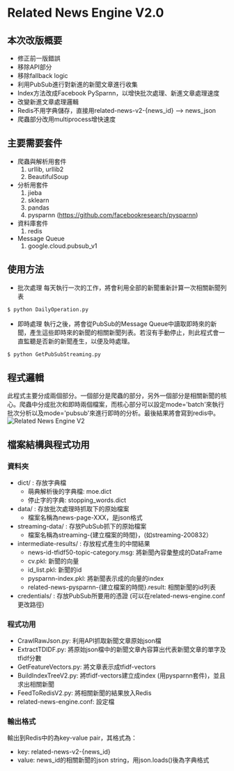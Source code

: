 # Related News Engine V2.0

## 本次改版概要
- 修正前一版錯誤
- 移除API部分
- 移除fallback logic
- 利用PubSub進行對新進的新聞文章進行收集
- Index方法改成Facebook PySparnn，以增快批次處理、新進文章處理速度
- 改變新進文章處理邏輯
- Redis不用字典儲存，直接用related-news-v2-{news_id} --> news_json
- 爬蟲部分改用multiprocess增快速度

## 主要需要套件
- 爬蟲與解析用套件
  1. urllib, urllib2
  1. BeautifulSoup
- 分析用套件
  1. jieba
  1. sklearn
  1. pandas
  1. pysparnn (https://github.com/facebookresearch/pysparnn)
- 資料庫套件
   1. redis
- Message Queue
  1. google.cloud.pubsub_v1

## 使用方法
- 批次處理
每天執行一次的工作，將會利用全部的新聞重新計算一次相關新聞列表
```sh
$ python DailyOperation.py
```
- 即時處理
執行之後，將會從PubSub的Message Queue中讀取即時來的新聞，產生這些即時來的新聞的相關新聞列表。若沒有手動停止，則此程式會一直監聽是否新的新聞產生，以便及時處理。
```sh
$ python GetPubSubStreaming.py
```

## 程式邏輯
此程式主要分成兩個部分。一個部分是爬蟲的部分，另外一個部分是相關新聞的核心。爬蟲中分成批次和即時兩個檔案，而核心部分可以設定mode='batch'來執行批次分析以及mode='pubsub'來進行即時的分析。最後結果將會寫到redis中。
![Related News Engine V2](https://imgur.com/qwuCiSP)

## 檔案結構與程式功用
### 資料夾
- dict/ : 存放字典檔
  - 萌典解析後的字典檔: moe.dict
  - 停止字的字典: stopping_words.dict
- data/ : 存放批次處理時抓取下的原始檔案
  - 檔案名稱為news-page-XXX，是json格式
- streaming-data/ : 存放PubSub抓下的原始檔案
  - 檔案名稱為streaming-{建立檔案的時間}，(如streaming-200832）
- intermediate-results/ : 存放程式產生的中間結果
  - news-id-tfidf50-topic-category.msg: 將新聞內容彙整成的DataFrame
  - cv.pkl: 新聞的向量
  - id_list.pkl: 新聞的id
  - pysparnn-index.pkl: 將新聞表示成的向量的index
  - related-news-pysparnn-{建立檔案的時間}.result: 相關新聞的id列表
- credentials/ : 存放PubSub所要用的憑證 (可以在related-news-engine.conf更改路徑)

### 程式功用
  - CrawlRawJson.py: 利用API抓取新聞文章原始json檔
  - ExtractTDIDF.py: 將原始json檔中的新聞文章內容算出代表新聞文章的單字及tfidf分數
  - GetFeatureVectors.py: 將文章表示成tfidf-vectors
  - BuildIndexTreeV2.py: 將tfidf-vectors建立成index (用pysparnn套件)，並且求出相關新聞
  - FeedToRedisV2.py: 將相關新聞的結果放入Redis
  - related-news-engine.conf: 設定檔
### 輸出格式
輸出到Redis中的為key-value pair，其格式為：
  - key: related-news-v2-{news_id}
  - value: news_id的相關新聞的json string，用json.loads()後為字典格式

